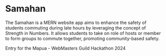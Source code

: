 # Samahan

The Samahan is a MERN website app aims to enhance the safety of students commuting during late hours by leveraging the concept of Strength in Numbers. It allows students to take on role of hosts or member to form groups to commute together, promoting community-based safety.

Entry for the Mapua - WebMasters Guild Hackathon 2024
